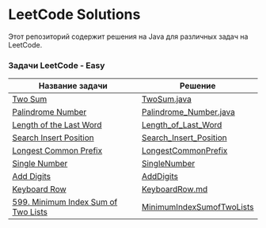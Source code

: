 # LeetCode Solutions

Этот репозиторий содержит решения на Java для различных задач на LeetCode.

### Задачи LeetCode - Easy
| Название задачи                                                                          | Решение                                                                 |
|------------------------------------------------------------------------------------------|-------------------------------------------------------------------------|
| [Two Sum](src/md/README_TwoSum.md)                                                        | [TwoSum.java](src/solve/TwoSum.java)                                    |
| [Palindrome Number](src/md/README_PalindromeNumber.md)                                    | [Palindrome_Number.java](src/solve/Palindrome_Number.java)              |
| [Length of the Last Word](src/md/Readme_Length_of_Last_World.md)                          | [Length_of_Last_Word](src/solve/Length_Of_Last_Word.java)               |
| [ Search Insert Position](src/md/Readme_Search_Insert_Position.md)                        | [Search_Insert_Position](src/solve/Search_Insert_Position.java)         |
| [Longest Common Prefix](./src/LongestCommonPrefix.md)                                    | [LongestCommonPrefix](src/LongestCommonPrefix.java)                     |
| [Single Number](src/md/SingleNumber.md)                                                   | [SingleNumber](src/solve/SingleNumber.java)                             |
| [Add Digits](src/md/Add_Digits.md)                                                        | [AddDigits](src/solve/AddDigits.java)                                   |
| [Keyboard Row](src/md/Keyboard-Row.md)                                                    | [KeyboardRow.md](src/solve/KeyboardRow.java)                            |
|[599. Minimum Index Sum of Two Lists](./src/md/MinimumIndexSumofTwoLists.md)| [MinimumIndexSumofTwoLists](./src/solve/MinimumIndexSumofTwoLists.java) |
